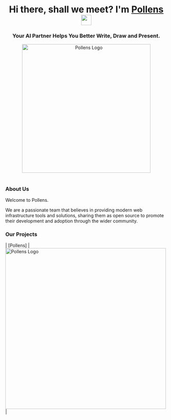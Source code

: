 <h1 align="center">Hi there, shall we meet? I'm <a href="https://pollens.tech/" target="_blank">Pollens</a> 
<img src="https:/PollensAI/github.com/blackcater/blackcater/raw/main/images/Hi.gif" height="32"/></h1>
<h3 align="center">Your AI Partner Helps You Better Write, Draw and Present.</h3>

<div align="center">
<img src="https://github.com/PollensAI/.github/blob/main/profile/images/cover.png" width="400" alt="Pollens Logo" />
</div>

<h1 align="center"></h1>

### About Us

Welcome to Pollens.

We are a passionate team that believes in providing modern web infrastructure tools and solutions, sharing them as open source to promote their development and adoption through the wider community.

### Our Projects



|   [Pollens]   |           <a href="https://github.com/PollensAI/Pollens" target="blank"><picture style="width: 500px"><source media="(prefers-color-scheme: light)" srcset="https://github.com/PollensAI/.github/blob/main/profile/images/1.svg" /><source media="(prefers-color-scheme: dark)" srcset="https://github.com/PollensAI/.github/blob/main/profile/images/1.svg" /><img src="https://github.com/PollensAI/.github/blob/main/profile/images/1.svg" width="500" alt="Pollens Logo" /></picture></a>            |
